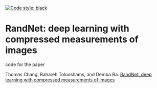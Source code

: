 [![Code style: black](https://img.shields.io/badge/code%20style-black-000000.svg)](https://github.com/ambv/black)

# RandNet: deep learning with compressed measurements of images

code for the paper

Thomas Chang, Bahareh Tolooshams, and Demba Ba. [RandNet: deep learning with compressed measurements of images](https://arxiv.org/abs/1908.09258)
